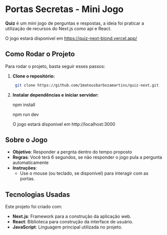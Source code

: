 # Portas Secretas - Mini Jogo

**Quiz** é um mini jogo de perguntas e respostas, a ideia foi praticar a utilização de recursos do Next.js como api e React.

O jogo estará disponivel em https://quiz-next-blond.vercel.app/

## Como Rodar o Projeto

Para rodar o projeto, basta seguir esses passos:

1. **Clone o repositório:**

   ```bash
    git clone https://github.com/1mateusbarbozamartins/quiz-next.git

2. **Instalar dependências e iniciar servidor:**

    npm install

    npm run dev

    O jogo estará disponivel em http://localhost:3000

## Sobre o Jogo

- **Objetivo**: Responder a pergnta dentro do tempo proposto
- **Regras**: Você terá 6 segundos, se não responder o jogo pula a pergunta automaticamente
- **Instruções**: 
   - Use o mouse (ou teclado, se disponível) para interagir com as portas.

## Tecnologias Usadas

Este projeto foi criado com:

- **Next.js**: Framework para a construção da aplicação web.
- **React**: Biblioteca para construção da interface de usuário.
- **JavaScript**: Linguagem principal utilizada no projeto.